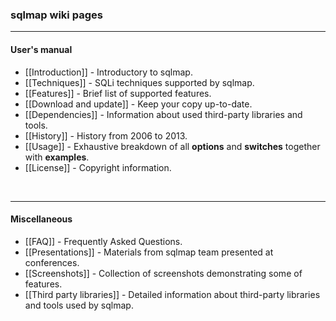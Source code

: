### sqlmap wiki pages
----
#### User's manual
* [[Introduction]] - Introductory to sqlmap.
* [[Techniques]] - SQLi techniques supported by sqlmap.
* [[Features]] - Brief list of supported features.
* [[Download and update]] - Keep your copy up-to-date.
* [[Dependencies]] - Information about used third-party libraries and tools.
* [[History]] - History from 2006 to 2013.
* [[Usage]] - Exhaustive breakdown of all **options** and **switches** together with **examples**.
* [[License]] - Copyright information.

<br>

----
#### Miscellaneous
* [[FAQ]] - Frequently Asked Questions.
* [[Presentations]] - Materials from sqlmap team presented at conferences.
* [[Screenshots]] - Collection of screenshots demonstrating some of features.
* [[Third party libraries]] - Detailed information about third-party libraries and tools used by sqlmap.
